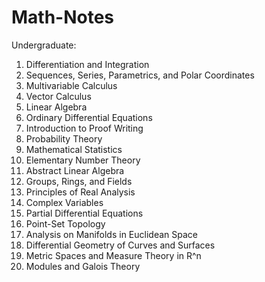 # Math-Notes

Undergraduate:
1. Differentiation and Integration
2. Sequences, Series, Parametrics, and Polar Coordinates
3. Multivariable Calculus
4. Vector Calculus
5. Linear Algebra
6. Ordinary Differential Equations 
7. Introduction to Proof Writing
8. Probability Theory
9. Mathematical Statistics
10. Elementary Number Theory
11. Abstract Linear Algebra
12. Groups, Rings, and Fields
13. Principles of Real Analysis
14. Complex Variables
15. Partial Differential Equations
16. Point-Set Topology
17. Analysis on Manifolds in Euclidean Space
18. Differential Geometry of Curves and Surfaces
19. Metric Spaces and Measure Theory in R^n
20. Modules and Galois Theory







